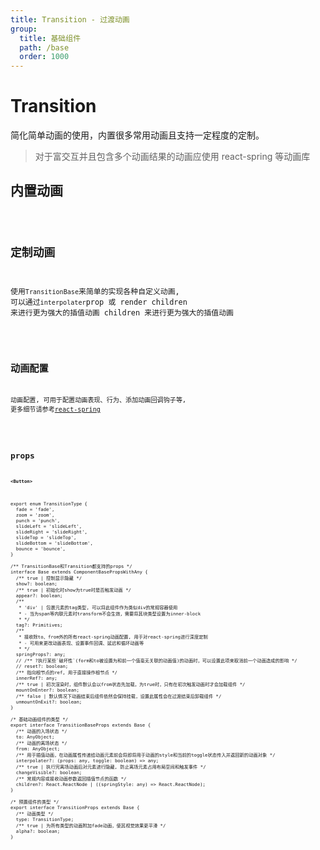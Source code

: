 ```yaml
---
title: Transition - 过渡动画
group:
  title: 基础组件
  path: /base
  order: 1000
---
```


# Transition

简化简单动画的使用，内置很多常用动画且支持一定程度的定制。

> 对于富交互并且包含多个动画结果的动画应使用 react-spring 等动画库

## 内置动画

<code src="./builtIn.tsx" />

## 定制动画

使用`TransitionBase`来简单的实现各种自定义动画, 可以通过`interpolater`prop 或 render children 来进行更为强大的插值动画 children 来进行更为强大的插值动画

<code src="./custom.tsx" />

## 动画配置

动画配置, 可用于配置动画表现、行为、添加动画回调钩子等, 更多细节请参考[react-spring](https://www.react-spring.io/)

<code src="./config.tsx" />

## props

**`<Button>`**

```tsx | pure
export enum TransitionType {
  fade = 'fade',
  zoom = 'zoom',
  punch = 'punch',
  slideLeft = 'slideLeft',
  slideRight = 'slideRight',
  slideTop = 'slideTop',
  slideBottom = 'slideBottom',
  bounce = 'bounce',
}

/** TransitionBase和Transition都支持的props */
interface Base extends ComponentBasePropsWithAny {
  /** true | 控制显示隐藏 */
  show?: boolean;
  /** true | 初始化时show为true时是否触发动画 */
  appear?: boolean;
  /**
   * 'div' | 包裹元素的tag类型, 可以将此组件作为类似div的常规容器使用
   * - 当为span等内联元素时transform不会生效，需要将其块类型设置为inner-block
   * */
  tag?: Primitives;
  /**
   * 接收除to、from外的所有react-spring动画配置, 用于对react-spring进行深度定制
   * - 可用来更改动画表现、设置事件回调、延迟和循环动画等
   * */
  springProps?: any;
  // /** ?执行某些`破坏性`(form和to被设置为和前一个值毫无关联的动画值)的动画时，可以设置此项来取消前一个动画造成的影响 */
  // reset?: boolean;
  /** 指向根节点的ref, 用于直接操作根节点 */
  innerRef?: any;
  /** true | 初次渲染时，组件默认会以from状态先加载，为true时，只有在初次触发动画时才会加载组件 */
  mountOnEnter?: boolean;
  /** false | 默认情况下动画结束后组件依然会保持挂载，设置此属性会在过渡结束后卸载组件 */
  unmountOnExit?: boolean;
}

/* 基础动画组件的类型 */
export interface TransitionBaseProps extends Base {
  /** 动画的入场状态 */
  to: AnyObject;
  /** 动画的离场状态 */
  from: AnyObject;
  /** 用于插值动画，在动画属性传递给动画元素前会将即将用于动画的style和当前的toggle状态传入并返回新的动画对象 */
  interpolater?: (props: any, toggle: boolean) => any;
  /** true | 执行完离场动画后对元素进行隐藏, 防止离场元素占用布局空间和触发事件 */
  changeVisible?: boolean;
  /** 常规内容或接收动画参数返回插值节点的函数 */
  children?: React.ReactNode | ((springStyle: any) => React.ReactNode);
}

/* 预置组件的类型 */
export interface TransitionProps extends Base {
  /** 动画类型 */
  type: TransitionType;
  /** true | 为所有类型的动画附加fade动画，使其视觉效果更平滑 */
  alpha?: boolean;
}
```

